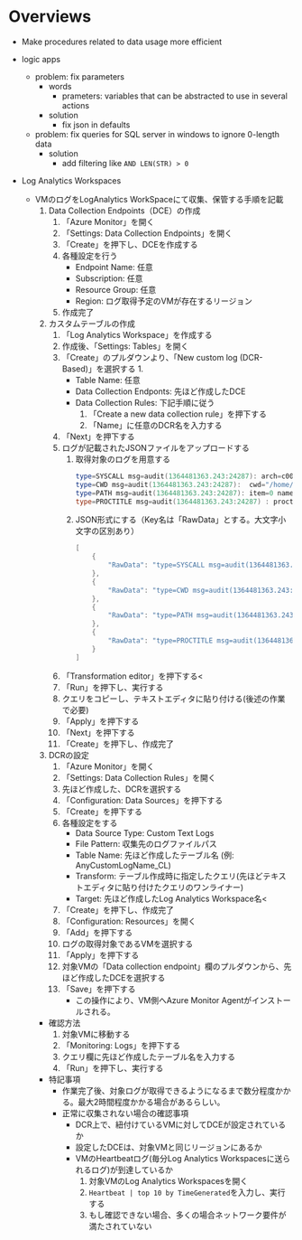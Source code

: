 # Overviews
- Make procedures related to data usage more efficient

- logic apps
    - problem: fix parameters
        - words
            - prameters: variables that can be abstracted to use in several actions
        - solution
            - fix json in defaults
    - problem: fix queries for SQL server in windows to ignore 0-length data
        - solution
            - add filtering like `AND LEN(STR) > 0`

- Log Analytics Workspaces
    - VMのログをLogAnalytics WorkSpaceにて収集、保管する手順を記載
        1. Data Collection Endpoints（DCE）の作成
            1. 「Azure Monitor」を開く
            1. 「Settings: Data Collection Endpoints」を開く
            1.  「Create」を押下し、DCEを作成する
            1. 各種設定を行う
                - Endpoint Name: 任意
                - Subscription: 任意
                - Resource Group: 任意
                - Region: ログ取得予定のVMが存在するリージョン
            1. 作成完了
        1. カスタムテーブルの作成
            1. 「Log Analytics Workspace」を作成する
            1. 作成後、「Settings: Tables」を開く
            1. 「Create」のプルダウンより、「New custom log (DCR-Based)」を選択する
                1. 
                - Table Name: 任意
                - Data Collection Endponts: 先ほど作成したDCE
                - Data Collection Rules: 下記手順に従う
                    1.  「Create a new data collection rule」を押下する
                    1. 「Name」に任意のDCR名を入力する
            1. 「Next」を押下する
            1. ログが記載されたJSONファイルをアップロードする
                1. 取得対象のログを用意する
                    ```powershell 
                    type=SYSCALL msg=audit(1364481363.243:24287): arch=c000003e syscall=2 success=no exit=-13 a0=7fffd19c5592 a1=0 a2=7fffd19c4b50 a3=a items=1 ppid=2686 pid=3538 auid=1000 uid=1000 gid=1000 euid=1000 suid=1000 fsuid=1000 egid=1000 sgid=1000 fsgid=1000 tty=pts0 ses=1 comm="cat" exe="/bin/cat" subj=unconfined_u:unconfined_r:unconfined_t:s0-s0:c0.c1023 key="sshd_config"
                    type=CWD msg=audit(1364481363.243:24287):  cwd="/home/shadowman"
                    type=PATH msg=audit(1364481363.243:24287): item=0 name="/etc/ssh/sshd_config" inode=409248 dev=fd:00 mode=0100600 ouid=0 ogid=0 rdev=00:00 obj=system_u:object_r:etc_t:s0  nametype=NORMAL cap_fp=none cap_fi=none cap_fe=0 cap_fver=0
                    type=PROCTITLE msg=audit(1364481363.243:24287) : proctitle=636174002F6574632F7373682F737368645F636F6E666967    
                    ```
                1. JSON形式にする（Key名は「RawData」とする。大文字小文字の区別あり）
                    ```powershell
                    [
                        {
                            "RawData": "type=SYSCALL msg=audit(1364481363.243:24287): arch=c000003e syscall=2 success=no exit=-13 a0=7fffd19c5592 a1=0 a2=7fffd19c4b50 a3=a items=1 ppid=2686 pid=3538 auid=1000 uid=1000 gid=1000 euid=1000 suid=1000 fsuid=1000 egid=1000 sgid=1000 fsgid=1000 tty=pts0 ses=1 comm='cat' exe='/bin/cat' subj=unconfined_u:unconfined_r:unconfined_t:s0-s0:c0.c1023 key='sshd_config'"
                        },
                        {
                            "RawData": "type=CWD msg=audit(1364481363.243:24287):  cwd='/home/shadowman'"
                        },
                        {
                            "RawData": "type=PATH msg=audit(1364481363.243:24287): item=0 name='/etc/ssh/sshd_config' inode=409248 dev=fd:00 mode=0100600 ouid=0 ogid=0 rdev=00:00 obj=system_u:object_r:etc_t:s0  nametype=NORMAL cap_fp=none cap_fi=none cap_fe=0 cap_fver=0"
                        },
                        {
                            "RawData": "type=PROCTITLE msg=audit(1364481363.243:24287) : proctitle=636174002F6574632F7373682F737368645F636F6E666967"
                        }
                    ]
                    ```
            1. 「Transformation editor」を押下する<
            1. 「Run」を押下し、実行する
            1. クエリをコピーし、テキストエディタに貼り付ける(後述の作業で必要)
            1. 「Apply」を押下する
            1. 「Next」を押下する
            1. 「Create」を押下し、作成完了
        1. DCRの設定
            1. 「Azure Monitor」を開く
            1. 「Settings: Data Collection Rules」を開く
            1. 先ほど作成した、DCRを選択する
            1. 「Configuration: Data Sources」を押下する
            1. 「Create」を押下する
            1. 各種設定をする
                - Data Source Type: Custom Text Logs
                - File Pattern: 収集先のログファイルパス
                - Table Name: 先ほど作成したテーブル名 (例: AnyCustomLogName_CL)
                - Transform: テーブル作成時に指定したクエリ(先ほどテキストエディタに貼り付けたクエリのワンライナー) 
                - Target: 先ほど作成したLog Analytics Workspace名<
            1. 「Create」を押下し、作成完了
            1. 「Configuration: Resources」を開く
            1. 「Add」を押下する
            1. ログの取得対象であるVMを選択する
            1. 「Apply」を押下する
            1. 対象VMの「Data collection endpoint」欄のプルダウンから、先ほど作成したDCEを選択する
            1. 「Save」を押下する
                * この操作により、VM側へAzure Monitor Agentがインストールされる。
        - 確認方法
            1. 対象VMに移動する
            1. 「Monitoring: Logs」を押下する
            1. クエリ欄に先ほど作成したテーブル名を入力する
            1. 「Run」を押下し、実行する
        - 特記事項
            - 作業完了後、対象ログが取得できるようになるまで数分程度かかる。最大2時間程度かかる場合があるらしい。
            - 正常に収集されない場合の確認事項
                - DCR上で、紐付けているVMに対してDCEが設定されているか
                - 設定したDCEは、対象VMと同じリージョンにあるか
                - VMのHeartbeatログ(毎分Log Analytics Workspacesに送られるログ)が到達しているか
                    1. 対象VMのLog Analytics Workspacesを開く
                    1. `Heartbeat | top 10 by TimeGenerated`を入力し、実行する
                    1. もし確認できない場合、多くの場合ネットワーク要件が満たされていない


